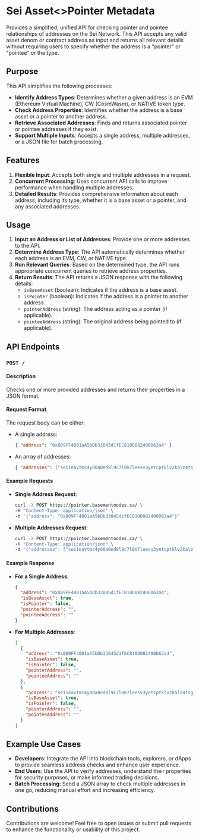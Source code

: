 # Sei Asset<>Pointer Metadata

Provides a simplified, unified API for checking pointer and pointee relationships of addresses on the Sei Network. This API accepts any valid asset denom or contract address as input and returns all relevant details without requiring users to specify whether the address is a "pointer" or "pointee" or the type.

## Purpose

This API simplifies the following processes:

- **Identify Address Types**: Determines whether a given address is an EVM (Ethereum Virtual Machine), CW (CosmWasm), or NATIVE token type.
- **Check Address Properties**: Identifies whether the address is a base asset or a pointer to another address.
- **Retrieve Associated Addresses**: Finds and returns associated pointer or pointee addresses if they exist.
- **Support Multiple Inputs**: Accepts a single address, multiple addresses, or a JSON file for batch processing.

## Features

1. **Flexible Input**: Accepts both single and multiple addresses in a request.
2. **Concurrent Processing**: Uses concurrent API calls to improve performance when handling multiple addresses.
3. **Detailed Results**: Provides comprehensive information about each address, including its type, whether it is a base asset or a pointer, and any associated addresses.

## Usage

1. **Input an Address or List of Addresses**: Provide one or more addresses to the API.
2. **Determine Address Type**: The API automatically determines whether each address is an EVM, CW, or NATIVE type.
3. **Run Relevant Queries**: Based on the determined type, the API runs appropriate concurrent queries to retrieve address properties.
4. **Return Results**: The API returns a JSON response with the following details:
   - `isBaseAsset` (boolean): Indicates if the address is a base asset.
   - `isPointer` (boolean): Indicates if the address is a pointer to another address.
   - `pointerAddress` (string): The address acting as a pointer (if applicable).
   - `pointeeAddress` (string): The original address being pointed to (if applicable).

## API Endpoints

### `POST /`

#### Description

Checks one or more provided addresses and returns their properties in a JSON format.

#### Request Format

The request body can be either:
- A single address:
  ```json
  { "address": "0x809FF4801aA5bDb33045d1fEC810D082490D63a4" }
  ```
- An array of addresses:
  ```json
  { "addresses": ["sei1eavtmc4y00a0ed8l9c7l0m7leesv3yetcptklv2kalz4tsgz02mqlvyea6", "ibc/CA6FBFAF399474A06263E10D0CE5AEBBE15189D6D4B2DD9ADE61007E68EB9DB0"] }
  ```

#### Example Requests

- **Single Address Request**:
  ```bash
  curl -X POST https://pointer.basementnodes.ca/ \
  -H "Content-Type: application/json" \
  -d '{"address": "0x809FF4801aA5bDb33045d1fEC810D082490D63a4"}'
  ```

- **Multiple Addresses Request**:
  ```bash
  curl -X POST https://pointer.basementnodes.ca/ \
  -H "Content-Type: application/json" \
  -d '{"addresses": ["sei1eavtmc4y00a0ed8l9c7l0m7leesv3yetcptklv2kalz4tsgz02mqlvyea6", "ibc/CA6FBFAF399474A06263E10D0CE5AEBBE15189D6D4B2DD9ADE61007E68EB9DB0"]}'
  ```

#### Example Response

- **For a Single Address**:
  ```json
  {
    "address": "0x809FF4801aA5bDb33045d1fEC810D082490D63a4",
    "isBaseAsset": true,
    "isPointer": false,
    "pointerAddress": "",
    "pointeeAddress": ""
  }
  ```

- **For Multiple Addresses**:
  ```json
  [
    {
      "address": "0x809FF4801aA5bDb33045d1fEC810D082490D63a4",
      "isBaseAsset": true,
      "isPointer": false,
      "pointerAddress": "",
      "pointeeAddress": ""
    },
    {
      "address": "sei1eavtmc4y00a0ed8l9c7l0m7leesv3yetcptklv2kalz4tsgz02mqlvyea6",
      "isBaseAsset": true,
      "isPointer": false,
      "pointerAddress": "",
      "pointeeAddress": ""
    }
  ]
  ```

## Example Use Cases

- **Developers**: Integrate the API into blockchain tools, explorers, or dApps to provide seamless address checks and enhance user experience.
- **End Users**: Use the API to verify addresses, understand their properties for security purposes, or make informed trading decisions.
- **Batch Processing**: Send a JSON array to check multiple addresses in one go, reducing manual effort and increasing efficiency.

## Contributions

Contributions are welcome! Feel free to open issues or submit pull requests to enhance the functionality or usability of this project.
